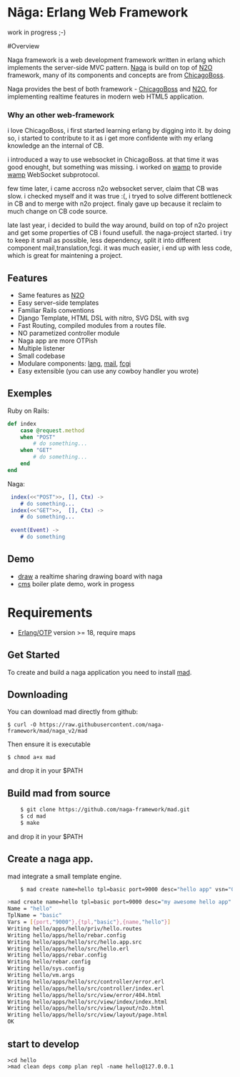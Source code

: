 Nāga: Erlang Web Framework
==========================

work in progress ;-)

#Overview

Naga framework is a web development framework written in erlang which implements the server-side MVC pattern. [Naga](http://github.com/naga-framework/naga) is build on top of [N2O](http://synrc.com/) framework, many of  its components and concepts are from [ChicagoBoss](http://chicagoboss.org).

Naga provides the best of both framework - [ChicagoBoss](http://chicagoboss.org) and  [N2O](http://synrc.com/), for implementing realtime features in modern web HTML5 application.


### Why an other web-framework

i love ChicagoBoss, i first started learning erlang by digging into it. by doing so, i started to contribute to it as i get more confidente with my erlang knowledge an the internal of CB.

i introduced a way to use websocket in ChicagoBoss. at that time it was good enought, but something was missing. i worked on [wamp](https://github.com/mihawk/wamp) to provide [wamp](http://wamp-proto.org/) WebSocket subprotocol.

few time later, i came accross n2o websocket server, claim that CB was slow. i checked myself and it was true :(, i tryed to solve different bottleneck in CB and to merge with n2o project.
finaly gave up because it reclaim to much change on CB code source.

late last year, i decided to build the way around, build on top of n2o project and get some properties of CB i found usefull.
the naga-project started. i try to keep it small as possible, less dependency, split it into different component mail,translation,fcgi. it was much easier, i end up with less code, which is great for maintening a project.


Features
--------

* Same features as [N2O](http://5ht.co/n2o.htm)
* Easy server–side templates
* Familiar Rails conventions
* Django Template, HTML DSL with nitro, SVG DSL with svg
* Fast Routing, compiled modules from a routes file.
* NO parametized controller module
* Naga app are more OTPish
* Multiple listener
* Small codebase
* Modulare components: [lang](https://github.com/naga-framework/naga_lang), [mail](https://github.com/naga-framework/naga_mail), [fcgi](https://github.com/naga-framework/naga_fcgi)
* Easy extensible (you can use any cowboy handler you wrote)

Exemples
--------

Ruby on Rails:

```ruby
def index
    case @request.method
    when "POST"
        # do something...
    when "GET"
        # do something...
    end
end  
```

Naga:

```erlang
 index(<<"POST">>, [], Ctx) ->
    # do something...
 index(<<"GET">>,  [], Ctx) ->
    # do something...
 
 event(Event) ->
    # do something
```

Demo
----

- [draw](https://github.com/naga-framework/draw) a realtime sharing drawing board with naga
- [cms](https://github.com/naga-framework/cms) boiler plate demo, work in progess


# Requirements


- [Erlang/OTP](http://www.erlang.org) version >= 18,  require maps

## Get Started

To create and build a naga application you need to install [mad](https://github.com/naga-framework/mad.git).


## Downloading

You can download mad directly from github:

    $ curl -O https://raw.githubusercontent.com/naga-framework/mad/naga_v2/mad

Then ensure it is executable

    $ chmod a+x mad

and drop it in your $PATH


## Build mad from source

```bash
    $ git clone https://github.com/naga-framework/mad.git
    $ cd mad
    $ make    
```

and drop it in your $PATH


## Create a naga app.

  mad integrate a small template engine.

```bash
    $ mad create name=hello tpl=basic port=9000 desc="hello app" vsn="0.0.1"  
```

```bash
>mad create name=hello tpl=basic port=9000 desc="my awesome hello app" vsn="0.0.1"
Name = "hello"
TplName = "basic"
Vars = [{port,"9000"},{tpl,"basic"},{name,"hello"}]
Writing hello/apps/hello/priv/hello.routes
Writing hello/apps/hello/rebar.config
Writing hello/apps/hello/src/hello.app.src
Writing hello/apps/hello/src/hello.erl
Writing hello/apps/rebar.config
Writing hello/rebar.config
Writing hello/sys.config
Writing hello/vm.args
Writing hello/apps/hello/src/controller/error.erl
Writing hello/apps/hello/src/controller/index.erl
Writing hello/apps/hello/src/view/error/404.html
Writing hello/apps/hello/src/view/index/index.html
Writing hello/apps/hello/src/view/layout/n2o.html
Writing hello/apps/hello/src/view/layout/page.html
OK
```  

## start to develop

```shell
>cd hello
>mad clean deps comp plan repl -name hello@127.0.0.1
```

